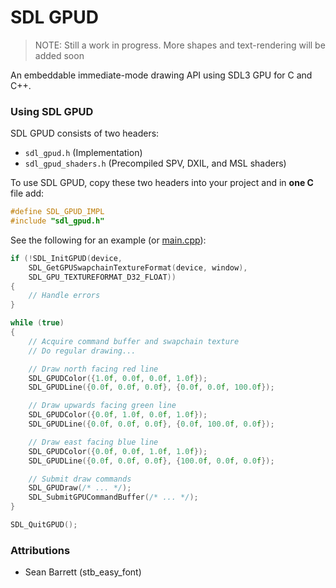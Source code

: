 # SDL GPUD

> NOTE: Still a work in progress. More shapes and text-rendering will be added soon

An embeddable immediate-mode drawing API using SDL3 GPU for C and C++.

### Using SDL GPUD

SDL GPUD consists of two headers:
- `sdl_gpud.h` (Implementation)
- `sdl_gpud_shaders.h` (Precompiled SPV, DXIL, and MSL shaders)

To use SDL GPUD, copy these two headers into your project and in **one C** file add:
```c
#define SDL_GPUD_IMPL
#include "sdl_gpud.h"
```

See the following for an example (or [main.cpp](main.cpp)):
```c++
if (!SDL_InitGPUD(device,
    SDL_GetGPUSwapchainTextureFormat(device, window),
    SDL_GPU_TEXTUREFORMAT_D32_FLOAT))
{
    // Handle errors
}

while (true)
{
    // Acquire command buffer and swapchain texture
    // Do regular drawing...

    // Draw north facing red line
    SDL_GPUDColor({1.0f, 0.0f, 0.0f, 1.0f});
    SDL_GPUDLine({0.0f, 0.0f, 0.0f}, {0.0f, 0.0f, 100.0f});

    // Draw upwards facing green line
    SDL_GPUDColor({0.0f, 1.0f, 0.0f, 1.0f});
    SDL_GPUDLine({0.0f, 0.0f, 0.0f}, {0.0f, 100.0f, 0.0f});

    // Draw east facing blue line
    SDL_GPUDColor({0.0f, 0.0f, 1.0f, 1.0f});
    SDL_GPUDLine({0.0f, 0.0f, 0.0f}, {100.0f, 0.0f, 0.0f});

    // Submit draw commands
    SDL_GPUDraw(/* ... */);
    SDL_SubmitGPUCommandBuffer(/* ... */);
}

SDL_QuitGPUD();
```

### Attributions

- Sean Barrett (stb_easy_font)